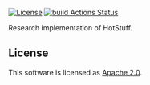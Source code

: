 [![License](https://img.shields.io/badge/license-Apache-green.svg)](LICENSE)
[![build Actions Status](https://github.com/asonnino/hotstuff/workflows/Rust/badge.svg)](https://github.com/asonnino/hotstuff/actions)

Research implementation of HotStuff.

## License
This software is licensed as [Apache 2.0](LICENSE).
